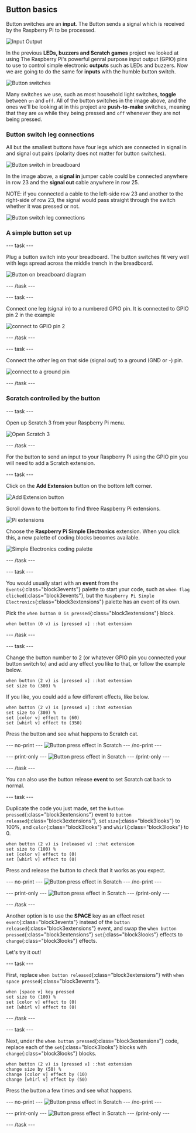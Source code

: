 ## Button basics

Button switches are an **input**. The Button sends a signal which is received by the Raspberry Pi to be processed.

![Input Output](images/buttonBasics_inputOutput.png)

In the previous **LEDs, buzzers and Scratch games** project we looked at using The Raspberry Pi's powerful genral purpose input output (GPIO) pins to use to control simple electronic **outputs** such as LEDs and buzzers. Now we are going to do the same for **inputs** with the humble button switch.

![Button switches](images/buttonBasics_buttonSwitches.png)

Many switches we use, such as most household light switches, **toggle** between `on` and `off`. All of the button switches in the image above, and the ones we'll be looking at in this project are **push-to-make** switches, meaning that they are `on` while they being pressed and `off` whenever they are not being pressed.

### Button switch leg connections

All but the smallest buttons have four legs which are connected in signal in and signal out pairs (polarity does not matter for button switches).

![Button switch in breadboard](images/buttonBasics_buttonInBB.png)

In the image above, a **signal in** jumper cable could be connected anywhere in row 23 and the **signal out** cable anywhere in row 25.

NOTE: if you connected a cable to the left-side row 23 and another to the right-side of row 23, the signal would pass straight through the switch whether it was pressed or not.

![Button switch leg connections](images/buttonBasics_buttonLegConnections.png)

### A simple button set up

--- task ---

Plug a button switch into your breadboard. The button switches fit very well with legs spread across the middle trench in the breadboard.

![Button on breadboard diagram](images/buttonBasics_buttonInBBdiagram.png)

--- /task ---

--- task ---

Connect one leg (signal in) to a numbered GPIO pin. It is connected to GPIO pin 2 in the example

![connect to GPIO pin 2](images/buttonBasics_buttonToGpio2.png)

--- /task ---

--- task ---

Connect the other leg on that side (signal out) to a ground (GND or -) pin.

![connect to a ground pin](images/buttonBasics_buttonToGround.png)

--- /task ---

### Scratch controlled by the button

--- task ---

Open up Scratch 3 from your Raspberry Pi menu.

![Open Scratch 3](images/codeLED_openScratch3.png)

--- /task ---

For the button to send an input to your Raspberry Pi using the GPIO pin you will need to add a Scratch extension.

--- task ---

Click on the **Add Extension** button on the bottom left corner.

![Add Extension button](images/codeLED_addExtensionButton.png)

Scroll down to the bottom to find three Raspberry Pi extensions.

![Pi extensions](images/codeLED_PiExtensions.png)

Choose the **Raspberry Pi Simple Electronics** extension. When you click this, a new palette of coding blocks becomes available.

![Simple Electronics coding palette](images/codeLED_simpleElectronicsPalette.png)

--- /task ---

--- task ---

You would usually start with an **event** from the `Events`{:class="block3events"} palette to start your code, such as `when flag clicked`{:class="block3events"}, but the `Raspberry Pi Simple Electronics`{:class="block3extensions"} palette has an event of its own.

Pick the `when button 0 is pressed`{:class="block3extensions"} block.

```blocks3
when button (0 v) is [pressed v] ::hat extension
```

--- /task ---

--- task ---

Change the button number to 2 (or whatever GPIO pin you connected your button switch to) and add any effect you like to that, or follow the example below.

```blocks3
when button (2 v) is [pressed v] ::hat extension
set size to (300) %
```

If you like, you could add a few different effects, like below.

```blocks3
when button (2 v) is [pressed v] ::hat extension
set size to (300) %
set [color v] effect to (60)
set [whirl v] effect to (350)
```

Press the button and see what happens to Scratch cat.

--- no-print ---
![Button press effect in Scratch](images/buttonBasics_scratchEffect1.gif)
--- /no-print ---

--- print-only ---
![Button press effect in Scratch](images/buttonBasics_scratchEffect1.png)
--- /print-only ---

--- /task ---

You can also use the button release **event** to set Scratch cat back to normal.

--- task ---

Duplicate the code you just made, set the `button pressed`{:class="block3extensions"} event to `button released`{:class="block3extensions"}, set `size`{:class="block3looks"} to 100%, and `color`{:class="block3looks"} and `whirl`{:class="block3looks"} to 0.

```blocks3
when button (2 v) is [released v] ::hat extension
set size to (100) %
set [color v] effect to (0)
set [whirl v] effect to (0)
```

Press and release the button to check that it works as you expect.

--- no-print ---
![Button press effect in Scratch](images/buttonBasics_scratchEffect2.gif)
--- /no-print ---

--- print-only ---
![Button press effect in Scratch](images/buttonBasics_scratchEffect2.png)
--- /print-only ---

--- /task ---

Another option is to use the **SPACE** key as an effect reset `event`{:class="block3events"} instead of the `button released`{:class="block3extensions"} event, and swap the `when button pressed`{:class="block3extensions"} `set`{:class="block3looks"} effects to `change`{:class="block3looks"} effects.

Let's try it out!

--- task ---

First, replace `when button released`{:class="block3extensions"} with `when space pressed`{:class="block3events"}.

```blocks3
when [space v] key pressed
set size to (100) %
set [color v] effect to (0)
set [whirl v] effect to (0)
```
--- /task ---

--- task ---

Next, under the `when button pressed`{:class="block3extensions"} code, replace each of the `set`{:class="block3looks"} blocks with `change`{:class="block3looks"} blocks.

```blocks3
when button (2 v) is [pressed v] ::hat extension
change size by (50) %
change [color v] effect by (10)
change [whirl v] effect by (50)
```

Press the button a few times and see what happens.

--- no-print ---
![Button press effect in Scratch](images/buttonBasics_scratchEffect3.gif)
--- /no-print ---

--- print-only ---
![Button press effect in Scratch](images/buttonBasics_scratchEffect3.png)
--- /print-only ---

--- /task ---